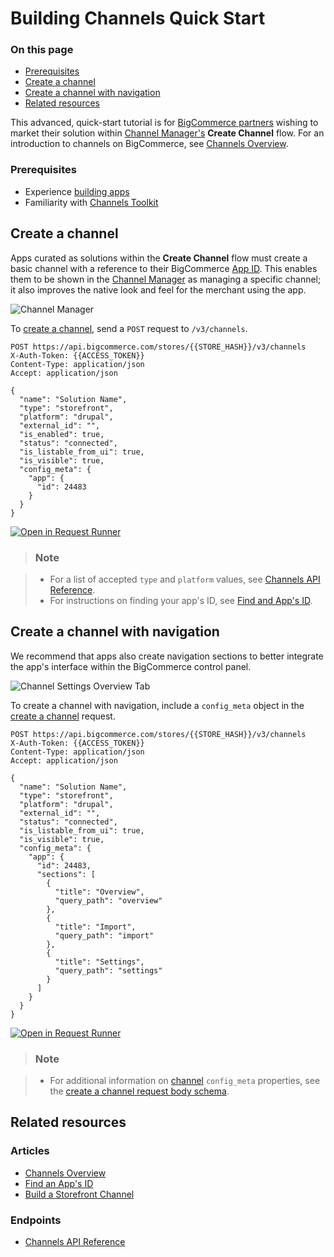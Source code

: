 <!-- https://developer.bigcommerce.com/api-docs/channels/quick-start -->

# Building Channels Quick Start

<div class="otp" id="no-index">

### On this page


 - [Prerequisites](#prerequisites)
 - [Create a channel](#create-a-channel)
 - [Create a channel with navigation](#create-a-channel-with-navigation)
 - [Related resources](#related-resources)

</div>

This advanced, quick-start tutorial is for [BigCommerce partners](https://www.bigcommerce.com/partners/) wishing to market their solution within [Channel Manager's](https://developer.bigcommerce.com/api-docs/channels/overview#resources) **Create Channel** flow. For an introduction to channels on BigCommerce, see [Channels Overview](https://developer.bigcommerce.com/api-docs/channels/overview).


### Prerequisites


- Experience [building apps](https://developer.bigcommerce.com/api-docs/apps/guide/intro)
- Familiarity with [Channels Toolkit](https://developer.bigcommerce.com/api-docs/channels/overview)

## Create a channel

Apps curated as solutions within the **Create Channel** flow must create a basic channel with a reference to their BigCommerce [App ID](https://developer.bigcommerce.com/api-docs/apps/tutorials/id). This enables them to be shown in the [Channel Manager](https://developer.bigcommerce.com/api-docs/channels/overview) as managing a specific channel; it also improves the native look and feel for the merchant using the app.

![Channel Manager](https://storage.googleapis.com/bigcommerce-production-dev-center/images/channels-channel-manager.png "Channel Manager")

To [create a channel](https://developer.bigcommerce.com/api-reference/cart-checkout/channels-listings-api/channels/createchannel), send a `POST` request to `/v3/channels`.

```http
POST https://api.bigcommerce.com/stores/{{STORE_HASH}}/v3/channels
X-Auth-Token: {{ACCESS_TOKEN}}
Content-Type: application/json
Accept: application/json

{
  "name": "Solution Name",
  "type": "storefront",
  "platform": "drupal",
  "external_id": "",
  "is_enabled": true,
  "status": "connected",
  "is_listable_from_ui": true,
  "is_visible": true,
  "config_meta": {
    "app": {
      "id": 24483
    }
  }
}
```

[![Open in Request Runner](https://storage.googleapis.com/bigcommerce-production-dev-center/images/Open-Request-Runner.svg)](https://developer.bigcommerce.com/api-reference/cart-checkout/channels-listings-api/channels/createchannel#requestrunner)

<div class="HubBlock--callout">
<div class="CalloutBlock--info">
<div class="HubBlock-content">

> ### Note

>
> - For a list of accepted `type` and `platform` values, see [Channels API Reference](https://developer.bigcommerce.com/api-reference/cart-checkout/channels-listings-api#platform).
> - For instructions on finding your app's ID, see [Find and App's ID](https://developer.bigcommerce.com/api-docs/apps/tutorials/id).

</div>
</div>
</div>

## Create a channel with navigation

We recommend that apps also create navigation sections to better integrate the app's interface within the BigCommerce control panel.

![Channel Settings Overview Tab](https://storage.googleapis.com/bigcommerce-production-dev-center/images/channels/channels-channel-overview.png "Channel Settings Overview Tab")

To create a channel with navigation, include a `config_meta` object in the [create a channel](https://developer.bigcommerce.com/api-reference/cart-checkout/channels-listings-api/channels/createchannel) request.

```http
POST https://api.bigcommerce.com/stores/{{STORE_HASH}}/v3/channels
X-Auth-Token: {{ACCESS_TOKEN}}
Content-Type: application/json
Accept: application/json

{
  "name": "Solution Name",
  "type": "storefront",
  "platform": "drupal",
  "external_id": "",
  "status": "connected",
  "is_listable_from_ui": true,
  "is_visible": true,
  "config_meta": {
    "app": {
      "id": 24483,
      "sections": [
        {
          "title": "Overview",
          "query_path": "overview"
        },
        {
          "title": "Import",
          "query_path": "import"
        },
        {
          "title": "Settings",
          "query_path": "settings"
        }
      ]
    }
  }
}
```

[![Open in Request Runner](https://storage.googleapis.com/bigcommerce-production-dev-center/images/Open-Request-Runner.svg)](https://developer.bigcommerce.com/api-reference/cart-checkout/channels-listings-api/channels/createchannel#requestrunner)

<div class="HubBlock--callout">
<div class="CalloutBlock--info">
<div class="HubBlock-content">

> ### Note

>
> - For additional information on [channel](https://developer.bigcommerce.com/api-reference/cart-checkout/channels-listings-api/channels) `config_meta` properties, see the [create a channel request body schema](https://developer.bigcommerce.com/api-reference/cart-checkout/channels-listings-api/channels/createchannel#request-body).

## Related resources

### Articles

- [Channels Overview](https://developer.bigcommerce.com/api-docs/channels/overview)
- [Find an App's ID](https://developer.bigcommerce.com/api-docs/apps/tutorials/id)
- [Build a Storefront Channel](https://developer.bigcommerce.com/api-docs/channels/tutorials/storefront)

### Endpoints

- [Channels API Reference](https://developer.bigcommerce.com/api-reference/cart-checkout/channels-listings-api)
